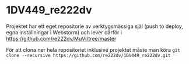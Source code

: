 1DV449_re222dv
==============

Projektet har ett eget repositorie av verktygsmässiga själ (push to deploy, egna inställningar i Webstorm)
och lever därför i <https://github.com/re222dv/MuVi/tree/master>

För att clona ner hela repositoriet inklusive projektet måste man köra
`git clone --recursive https://github.com/re222dv/1DV449_re222dv.git`
